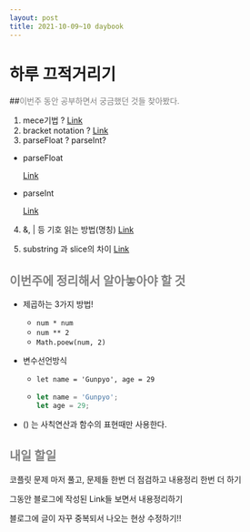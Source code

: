 ```yaml
---
layout: post
title: 2021-10-09~10 daybook
---
```


# 하루 끄적거리기

##<span style="color:gray">이번주 동안 공부하면서 궁금했던 것들 찾아봤다.</span>

1. mece기법 ? [Link](https://m.blog.naver.com/PostView.naver?isHttpsRedirect=true&blogId=sslee4ever&logNo=130148067641)
2. bracket notation ? [Link](https://youngban.tistory.com/46)
3. parseFloat ? parseInt?

- parseFloat

  [Link](https://developer.mozilla.org/ko/docs/Web/JavaScript/Reference/Global_Objects/parseFloat)

- parseInt

  [Link](https://developer.mozilla.org/ko/docs/Web/JavaScript/Reference/Global_Objects/parseInt)

4. &, | 등 기호 읽는 방법(명칭) [Link](https://keffy.tistory.com/2007)

5. substring 과 slice의 차이 [Link](https://hianna.tistory.com/340)

## <span style="color:gray">이번주에 정리해서 알아놓아야 할 것</span>

- 제곱하는 3가지 방법!

  - <code>num * num</code>
  - <code>num ** 2</code>
  - <code>Math.poew(num, 2)</code>

- 변수선언방식

  - <code>let name = 'Gunpyo', age = 29</code>

  - ```js
    let name = 'Gunpyo';
    let age = 29;
    ```

- () 는 사칙연산과 함수의 표현때만 사용한다.



## <span style="color:gray">내일 할일</span>

코플릿 문제 마저 풀고, 문제들 한번 더 점검하고 내용정리 한번 더 하기

그동안 블로그에 작성된 Link들 보면서 내용정리하기

블로그에 글이 자꾸 중복되서 나오는 현상 수정하기!!